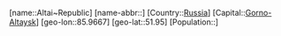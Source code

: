 ﻿---
location: [51.95,85.9667]
type: State
tags:
- geo/State


SpocWebEntityId: 37040
isDeleted: false
confidential: public

---
[name::Altai~Republic]
[name-abbr::]
[Country::[Russia](geo/Continent/Europe/Russia.md)]
[Capital::[Gorno-Altaysk](geo/Continent/Europe/Russia/Gorno-Altaysk.md)]
[geo-lon::85.9667]
[geo-lat::51.95]
[Population::]

